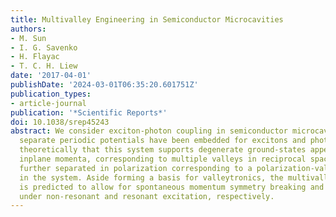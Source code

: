```yaml
---
title: Multivalley Engineering in Semiconductor Microcavities
authors:
- M. Sun
- I. G. Savenko
- H. Flayac
- T. C. H. Liew
date: '2017-04-01'
publishDate: '2024-03-01T06:35:20.601751Z'
publication_types:
- article-journal
publication: '*Scientific Reports*'
doi: 10.1038/srep45243
abstract: We consider exciton-photon coupling in semiconductor microcavities in which
  separate periodic potentials have been embedded for excitons and photons. We show
  theoretically that this system supports degenerate ground-states appearing at non-zero
  inplane momenta, corresponding to multiple valleys in reciprocal space, which are
  further separated in polarization corresponding to a polarization-valley coupling
  in the system. Aside forming a basis for valleytronics, the multivalley dispersion
  is predicted to allow for spontaneous momentum symmetry breaking and two-mode squeezing
  under non-resonant and resonant excitation, respectively.
---
```


